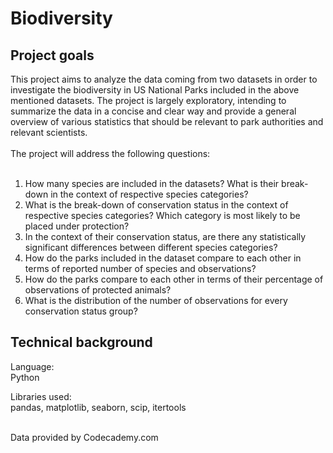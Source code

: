 # Biodiversity
## Project goals
This project aims to analyze the data coming from two datasets in order to investigate the biodiversity in US National Parks included in the above mentioned datasets. The project is largely exploratory, intending to summarize the data in a concise and clear way and provide a general overview of various statistics that should be relevant to park authorities and relevant scientists.</br>
</br>
The project will address the following questions:</br>
</br>
1. How many species are included in the datasets? What is their break-down in the context of respective species categories?</br>
2. What is the break-down of conservation status in the context of respective species categories? Which category is most likely to be placed under protection?</br>
3. In the context of their conservation status, are there any statistically significant differences between different species categories?</br>
4. How do the parks included in the dataset compare to each other in terms of reported number of species and observations?</br>
5. How do the parks compare to each other in terms of their percentage of observations of protected animals?</br>
6. What is the distribution of the number of observations for every conservation status group?</br>

## Technical background
Language:</br>
Python</br>

Libraries used:</br>
pandas, matplotlib, seaborn, scip, itertools</br>
</br>

Data provided by Codecademy.com